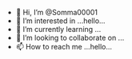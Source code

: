 - 👋 Hi, I’m @Somma00001
- 👀 I’m interested in ...hello...
- 🌱 I’m currently learning ...
- 💞️ I’m looking to collaborate on ...
- 📫 How to reach me ...hello...


<!---
Somma00001/Somma00001 is a ✨ special ✨ repository because its `README.md` (this file) appears on your GitHub profile.
You can click the Preview link to take a look at your changes.
--->
